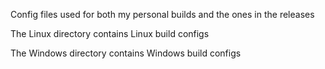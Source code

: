 Config files used for both my personal builds and the ones in the releases

The Linux directory contains Linux build configs

The Windows directory contains Windows build configs